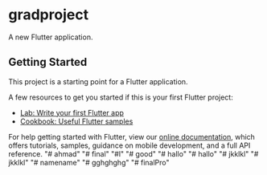 # gradproject

A new Flutter application.

## Getting Started

This project is a starting point for a Flutter application.

A few resources to get you started if this is your first Flutter project:

- [Lab: Write your first Flutter app](https://flutter.dev/docs/get-started/codelab)
- [Cookbook: Useful Flutter samples](https://flutter.dev/docs/cookbook)

For help getting started with Flutter, view our
[online documentation](https://flutter.dev/docs), which offers tutorials,
samples, guidance on mobile development, and a full API reference.
"# ahmad" 
"# final" 
"#l" 
"# good" 
"# hallo" 
"# hallo" 
"# jkklkl" 
"# jkklkl" 
"# namename" 
"# gghghghg" 
"# finalPro" 
